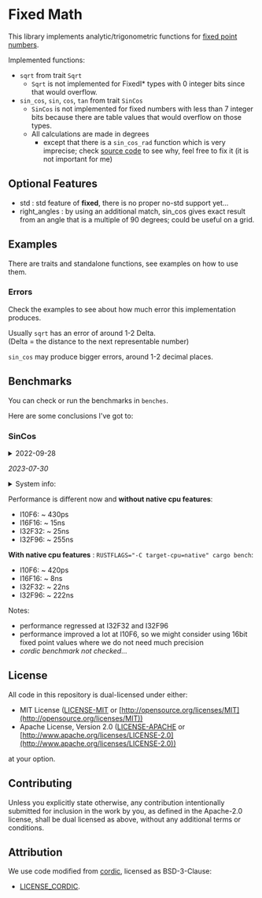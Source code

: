 # Fixed Math

This library implements analytic/trigonometric functions for [fixed point numbers](https://gitlab.com/tspiteri/fixed).

Implemented functions:

- `sqrt` from trait `Sqrt`
  - `Sqrt` is not implemented for FixedI* types with 0 integer bits since that would overflow.
- `sin_cos`, `sin`, `cos`, `tan` from trait `SinCos`
  - `SinCos` is not implemented for fixed numbers with less than 7 integer bits because there are table values that would overflow on those types.
  - All calculations are made in degrees
    - except that there is a `sin_cos_rad` function which is very imprecise; check [source code](src/trig.rs) to see why, feel free to fix it (it is not important for me)

## Optional Features

- std : std feature of **fixed**, there is no proper no-std support yet...
- right_angles : by using an additional match, sin_cos gives exact result from an angle that is a multiple of 90 degrees; could be useful on a grid.

## Examples

There are traits and standalone functions, see examples on how to use them.

### Errors

Check the examples to see about how much error this implementation produces.

Usually `sqrt` has an error of around 1-2 Delta.  
(Delta = the distance to the next representable number)

`sin_cos` may produce bigger errors, around 1-2 decimal places.

## Benchmarks

You can check or run the benchmarks in `benches`.

Here are some conclusions I've got to:

### SinCos

<details>
<summary>
2022-09-28
</summary>

Calculation time for sin_cos varies with the fixed number's byte size.

- I10F6: ~ 8ns
- I16F16: ~ 9ns
- I32F32: ~ 18ns
- I32F96: ~ 210ns

Notes:

- there are many different int bit / frac bit combinations; I did not test them  
  (int bits must be >= 10 (but maybe I can do something to relax that further))
- these are all calculations in degrees
- code was compiled with native cpu features
- go for FixedI32 instead of FixedI16 unless you are limited by memory much
- I did a benchmark in the same style on `cordic`'s `sin_cos` on FixedI64
  - keep in mind that `cordic` works with radians, I used the same angle values
  - so they can take `sin_cos` of a lot bigger angle on the same number representation size
  - this crate was about 1.5-2 times faster on same angle sizes

</details>

_2023-07-30_

<details>
<summary>
System info:
</summary>

```
                   -`                    
                  .o+`                   --------
                 `ooo/                   OS: Arch Linux x86_64
                `+oooo:                  Host: X570 AORUS ELITE -CF
               `+oooooo:                 Kernel: 6.4.7-arch1-1
               -+oooooo+:                
             `/:-:++oooo+:               
            `/++++/+++++++:              Shell: fish 3.6.1
           `/++++++++++++++:             Resolution: 3840x2160
          `/+++ooooooooooooo/`           DE: Hyprland
         ./ooosssso++osssssso+`          
        .oossssso-````/ossssss+`         
       -osssssso.      :ssssssso.        Terminal: WezTerm
      :osssssss/        osssso+++.       CPU: AMD Ryzen 7 5800X (16) @ 3.800GHz
     /ossssssss/        +ssssooo/-       GPU: AMD ATI Radeon RX 7900 XT/7900 XTX
   `/ossssso+/:-        -:/+osssso+-     Memory: 32014MiB
  `+sso+:-`                 `.-/+oso:
 `++:.                           `-/+/
 .`                                 `/
```
</details>

Performance is different now and **without native cpu features**:

- I10F6: ~ 430ps
- I16F16: ~ 15ns
- I32F32: ~ 25ns
- I32F96: ~ 255ns

**With native cpu features** : `RUSTFLAGS="-C target-cpu=native" cargo bench`:

- I10F6: ~ 420ps
- I16F16: ~ 8ns
- I32F32: ~ 22ns
- I32F96: ~ 222ns

Notes:

- performance regressed at I32F32 and I32F96
- performance improved a lot at I10F6, so we might consider using 16bit fixed point values where we do not need much precision
- _cordic benchmark not checked..._

## License

All code in this repository is dual-licensed under either:

- MIT License ([LICENSE-MIT](LICENSE-MIT) or [http://opensource.org/licenses/MIT](http://opensource.org/licenses/MIT))
- Apache License, Version 2.0 ([LICENSE-APACHE](LICENSE-APACHE) or [http://www.apache.org/licenses/LICENSE-2.0](http://www.apache.org/licenses/LICENSE-2.0))

at your option.

## Contributing

Unless you explicitly state otherwise,
any contribution intentionally submitted for inclusion in the work by you,
as defined in the Apache-2.0 license, shall be dual licensed as above,
without any additional terms or conditions.

## Attribution

We use code modified from [cordic](https://github.com/sebcrozet/cordic), licensed as BSD-3-Clause:

- [LICENSE_CORDIC](third_party/LICENSE_CORDIC).
